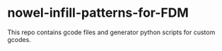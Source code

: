 # nowel-infill-patterns-for-FDM
This repo contains gcode files and generator python scripts for custom gcodes.

